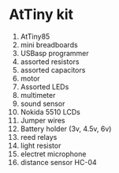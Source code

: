 # AtTiny kit

1. AtTiny85
1. mini breadboards
1. USBasp programmer
1. assorted resistors
1. assorted capacitors
1. motor
1. Assorted LEDs
1. multimeter
1. sound sensor
1. Nokida 5510 LCDs
1. Jumper wires
1. Battery holder (3v, 4.5v, 6v)
1. reed relays
1. light resistor
1. electret microphone
1. distance sensor HC-04

